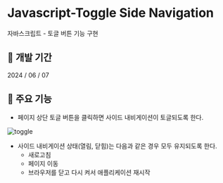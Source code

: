 # Javascript-Toggle Side Navigation

자바스크립트 - 토글 버튼 기능 구현

## 📌 개발 기간

2024 / 06 / 07

## 📌 주요 기능

- 페이지 상단 토글 버튼을 클릭하면 사이드 내비게이션이 토글되도록 한다.

![toggle](https://github.com/SeungEunLeee/JS-training/assets/73871536/2f9b3fe8-440a-419f-9d5b-78b619874809)


- 사이드 내비게이션 상태(열림, 닫힘)는 다음과 같은 경우 모두 유지되도록 한다.
  - 새로고침
  - 페이지 이동
  - 브라우저를 닫고 다시 켜서 애플리케이션 재시작

